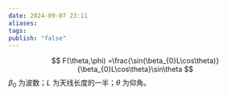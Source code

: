 ```yaml
---
date: 2024-09-07 23:11
aliases: 
tags: 
publish: "false"
---
```

$$
F(\theta,\phi) =\frac{\sin(\beta_{0}L\cos\theta)}{\beta_{0}L\cos\theta}\sin\theta 
$$
$\beta_{0}$ 为波数；$L$ 为天线长度的一半；$\theta$ 为仰角。
